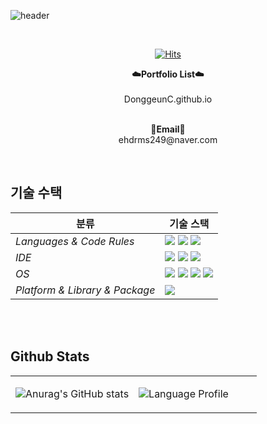 ![header](https://capsule-render.vercel.app/api?type=waving&color=008000&height=300&section=header&text=Welcome%20to%20My%20GitHub%20&fontSize=60&descAlignY=64&descAlign=67&fontColor=FFFFFF)

<br>
<div align="center">
    
[![Hits](https://hits.seeyoufarm.com/api/count/incr/badge.svg?url=https%3A%2F%2Fgithub.com%2FDonggeunC%2Fhit-counter&count_bg=%23C83D3D&title_bg=%23555555&icon=&icon_color=%23E7E7E7&title=hits&edge_flat=false)](https://hits.seeyoufarm.com)
</div>

<p align="center">
    <Strong>☁️Portfolio List☁️</Strong><br><br>
    DonggeunC.github.io<br><br>
<p align="center">
<Strong>📧Email📧</Strong><br>ehdrms249@naver.com<br>

</p>

<br>

<p align="center">

## 기술 수택

| <center>분류</center> |<center>기술 스택</center>|
| :-------------------- | :-------------------------------------------------------------------------------------------------------------------------------------------------------------------------------------------------------------------------------------------------------------------------------------------------------------------------------------------------------------------------------------------------------------------------------------------- |
| *Languages & Code Rules*|<img src="https://img.shields.io/badge/C-A8B0C0?style=plastic&logo=Coursera&logoColor=white"/> <img src="https://img.shields.io/badge/C++-00599C?style=plastic&logo=C%2B%2B&logoColor=white"/> <img src="https://img.shields.io/badge/Java-007396.svg?&style=plastic&logo=Java&logoColor=white"/>|
| *IDE*| <img src="https://img.shields.io/badge/Visual Studio-5C2D91?style=plastic&logo=Visual Studio&logoColor=white"/> <img src="https://img.shields.io/badge/Eclipse%20IDE-2C2255.svg?&style=plastic&logo=Eclipse%20IDE&logoColor=white"/> <img src = "https://img.shields.io/badge/AndroidStudio-3DDC84?style=plastic&logo=Androidstudio&logoColor=white"> |
| *OS*|<img src="https://img.shields.io/badge/Windows10-0078D6?style=plastic&logo=Windows&logoColor=white"/> <img src="https://img.shields.io/badge/Linux-FCA024?style=plastic&logo=linux&logoColor=white"/> <img src="https://img.shields.io/badge/Ubuntu-E95420?style=plastic&logo=Ubuntu&logoColor=white"/> <img src="https://img.shields.io/badge/CentOS-#262577?style=plastic&logo=CentOS&logoColor=white"/> |
| *Platform & Library & Package*| <img src="https://img.shields.io/badge/Qt-41CD52?style=plastic&logo=Qt&logoColor=white"/>  |

<br>

<br>

## Github Stats  
<table><tr><td valign="top" width="50%">

![Anurag's GitHub stats](https://github-readme-stats.vercel.app/api?username=DonggeunC&show_icons=true&theme=prussian)

</td><td valign="top" width="50%">

![Language Profile](https://github-readme-stats.vercel.app/api/top-langs/?username=DonggeunC&langs_count=10&layout=compact&theme=prussian)


</td></tr></table>  

<br/>  

